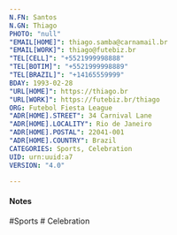 ```yaml
---
N.FN: Santos
N.GN: Thiago
PHOTO: "null"
"EMAIL[HOME]": thiago.samba@carnamail.br
"EMAIL[WORK]": thiago@futebiz.br
"TEL[CELL]": "+5521999998888"
"TEL[BOTIM]": "+5521999998889"
"TEL[BRAZIL]": "+14165559999"
BDAY: 1993-02-28
"URL[HOME]": https://thiago.br
"URL[WORK]": https://futebiz.br/thiago
ORG: Futebol Fiesta League
"ADR[HOME].STREET": 34 Carnival Lane
"ADR[HOME].LOCALITY": Rio de Janeiro
"ADR[HOME].POSTAL": 22041-001
"ADR[HOME].COUNTRY": Brazil
CATEGORIES: Sports, Celebration
UID: urn:uuid:a7
VERSION: "4.0"

---
```

#### Notes



 #Sports # Celebration
